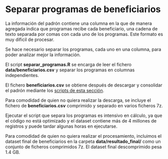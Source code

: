 # Separar programas de beneficiarios

La información del padrón contiene una columna en la que de manera agregada indica que programas recibe cada beneficiario, una cadena de texto separada por comas con cada uno de los programas. Este formato es muy dificil de procesar.

Se hace necesario separar los programas, cada uno en una columna, para poder analizar mejor la información.

El script **separar_programas.R** se encarga de leer el fichero **data/beneficiarios.csv** y separar los programas en columnas independientes.

El fichero **beneficiarios.csv** se obtiene después de descargar y consolidar el padrón mediante los [scripts de esta sección](https://github.com/milenio-datalab/metodologia-falso-exito-cnch/tree/master/scripts/descarga_padron_beneficiarios_sedesol).

Para comodidad de quien no quiera realizar la descarga, se incluye el fichero de **beneficiarios.csv** comprimido y separado en varios ficheros 7z.

Ejecutar el script que separa los programas es intensivo en cálculo, ya que el código no está optimizado y el dataset contiene más de 4 millones de registros y puede tardar algunas horas en ejecutarse.

Para comodidad de quien no quiera realizar el procesamiento, incluimos el dataset final de beneficiarios en la carpeta **data/resultado_final/** como un conjunto de ficheros comprimidos 7z. El dataset final descomprimido pesa 1.4 GB.
